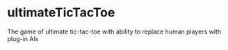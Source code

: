 # ultimateTicTacToe
The game of ultimate tic-tac-toe with ability to replace human players with plug-in AIs
